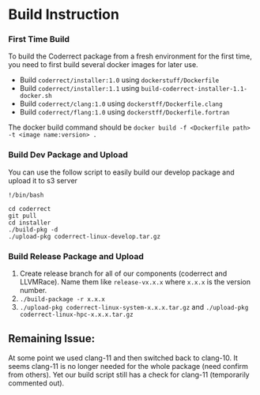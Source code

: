 # Build Instruction

### First Time Build
To build the Coderrect package from a fresh environment for the first time, you need to first build several docker images for later use.

- Build `coderrect/installer:1.0` using `dockerstuff/Dockerfile`
- Build `coderrect/installer:1.1` using `build-coderrect-installer-1.1-docker.sh`
- Build `coderrect/clang:1.0` using `dockerstff/Dockerfile.clang`
- Build `coderrect/flang:1.0` using `dockerstff/Dockerfile.fortran`

The docker build command should be `docker build -f <Dockerfile path> -t <image name:version> .`

### Build Dev Package and Upload

You can use the follow script to easily build our develop package and upload it to s3 server

```
!/bin/bash

cd coderrect
git pull
cd installer
./build-pkg -d
./upload-pkg coderrect-linux-develop.tar.gz
```

### Build Release Package and Upload

1. Create release branch for all of our components (coderrect and LLVMRace). Name them like `release-vx.x.x` where `x.x.x` is the version number.
2. `./build-package -r x.x.x`
4. `./upload-pkg coderrect-linux-system-x.x.x.tar.gz` and `./upload-pkg coderrect-linux-hpc-x.x.x.tar.gz`

## Remaining Issue:

At some point we used clang-11 and then switched back to clang-10.
It seems clang-11 is no longer needed for the whole package (need confirm from others).
Yet our build script still has a check for clang-11 (temporarily commented out).
